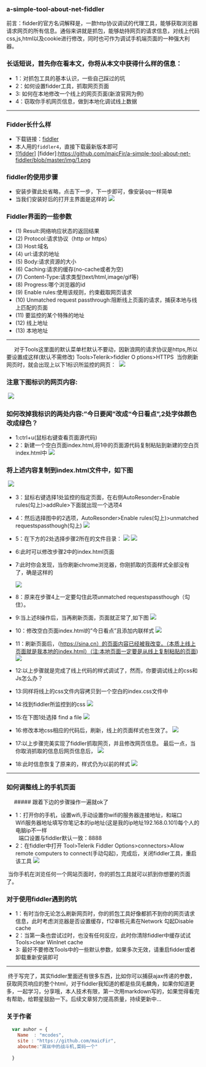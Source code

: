 ### a-simple-tool-about-net-fiddler
前言：fidder的官方名词解释是，一款http协议调试的代理工具，能够获取浏览器请求网页的所有信息。通俗来讲就是抓包，能够劫持网页的请求信息，对线上代码css,js,html以及cookie进行修改，同时也可作为调试手机端页面的一种强大利器。
### 长话短说，首先你在看本文，你将从本文中获得什么样的信息：

 * 1：对抓包工具的基本认识，一些自己踩过的坑 
 * 2：如何设置fidder工具，抓取网页页面
 * 3: 如何在本地修改一个线上的网页页面(新浪官网为例)
 * 4：窃取你手机网页信息，做到本地化调试线上数据
 ***
### Fidder长什么样
 * 下载链接：[fiddler](http://baoku.360.cn/soft/show/appid/102430 '下载')
 * 本人用的`fiddler4`，直接下载最新版本即可
 * [![fidder]](http://baoku.360.cn/soft/show/appid/102430)
   [fidder]:https://github.com/maicFir/a-simple-tool-about-net-fiddler/blob/master/img/1.png 

 ### fiddler的使用步骤
 * 安装步骤此处省略，点击下一步，下一步即可，像安装qq一样简单
 * 当我们安装好后的打开主界面是这样的
 ![](https://github.com/maicFir/a-simple-tool-about-net-fiddler/blob/master/img/2.png)
 
### Fiddler界面的一些参数
 * (1)	Result:网络响应状态的返回结果
 * (2)	Protocol:请求协议（http or https）
 * (3)	Host:域名
 * (4)	url:请求的地址
 * (5)	Body:请求资源的大小
 * (6)	Caching:请求的缓存(no-cache或者为空)
 * (7)	Content-Type:请求类型(text/html,image/gif等)
 * (8)	Progress:哪个浏览器的id
 * (9)	Enable rules:使用该规则，约束截取网页请求
 * (10)	Unmatched request passthrough:阻断线上页面的请求，捕获本地与线上匹配的页面
 * (11) 要监控的某个特殊的地址
 * (12)	线上地址
 * (13)	本地地址
 ********
      对于Tools这里面的默认菜单栏默认不要动，因新浪网的请求协议是https,所以要设置成这样(默认不需修改)
  Tools>Telerik>fiddler O ptions>HTTPS
  当你刷新网页时，就会出现上以下1标识所监控的网页：
  ![](https://github.com/maicFir/a-simple-tool-about-net-fiddler/blob/master/img/3.png)
    
### 注意下图标识的网页内容:
  
  ![](https://github.com/maicFir/a-simple-tool-about-net-fiddler/blob/master/img/4.png)
  
### 如何改掉我标识的两处内容:”今日要闻”改成“今日看点”,2处字体颜色改成绿色？
  * 1:ctrl+u(鼠标右键查看页面源代码)
  * 2：新建一个空白页面index.html,将1中的页面源代码复制粘贴到新建的空白页index.html中
  ![](https://github.com/maicFir/a-simple-tool-about-net-fiddler/blob/master/img/5.png)
  
###  将上述内容复制到index.html文件中，如下图
  ![](https://github.com/maicFir/a-simple-tool-about-net-fiddler/blob/master/img/6.png)
* 3：鼠标右键选择1处监控的指定页面，在右侧AutoResonder>Enable rules(勾上)>addRule>下面就出现一个选项4
* 4：然后选择图中的2选项，AutoResonder>Enable rules(勾上)>unmatched requestspassthough(勾上)
    ![](https://github.com/maicFir/a-simple-tool-about-net-fiddler/blob/master/img/7.png)
* 5：在下方的2处选择步骤2所在的文件目录：
  ![](https://github.com/maicFir/a-simple-tool-about-net-fiddler/blob/master/img/8.png)
  ![](https://github.com/maicFir/a-simple-tool-about-net-fiddler/blob/master/img/9.png)
* 6:此时可以修改步骤2中的index.html页面
* 7:此时你会发现，当你刷新chrome浏览器，你刚抓取的页面样式全部没有了，确是这样的
  
    ![](https://github.com/maicFir/a-simple-tool-about-net-fiddler/blob/master/img/10.png)
* 8：原来在步骤4上一定要勾住此项unmatched requestspassthough（勾住）。
* 9:当上述8操作后，当再刷新页面，页面就正常了,如下图
  ![](https://github.com/maicFir/a-simple-tool-about-net-fiddler/blob/master/img/11.png)
* 10：修改空白页面index.html的”今日看点”且添加内联样式
   ![](https://github.com/maicFir/a-simple-tool-about-net-fiddler/blob/master/img/12.png) 
* 11：刷新页面后，（https://sina.cn）的页面内容已经被我改变。（本质上线上页面就是我本地的index.html）（注:本地页面一定要是从线上复制粘贴的页面)
   ![](https://github.com/maicFir/a-simple-tool-about-net-fiddler/blob/master/img/13.png)
* 12:以上步骤就是完成了线上代码的样式调试了，然而，你要调试线上的css和Js怎么办？
* 13:同样将线上的css文件内容拷贝到一个空白的index.css文件中
* 14:找到fiddler所监控到的css
  ![](https://github.com/maicFir/a-simple-tool-about-net-fiddler/blob/master/img/14.png)
* 15:在下图1处选择 find a file
   ![](https://github.com/maicFir/a-simple-tool-about-net-fiddler/blob/master/img/15.png)
 * 16:修改本地css相应的代码后，刷新，线上的页面样式也生效了。
  ![](https://github.com/maicFir/a-simple-tool-about-net-fiddler/blob/master/img/16.png)
* 17:以上步骤完美实现了fiddler抓取网页，并且修改网页信息。
       最后一点，当你取消抓取的信息后网页信息后，
    ![](https://github.com/maicFir/a-simple-tool-about-net-fiddler/blob/master/img/17.png)  
* 18:此时信息恢复了原来的，样式仍为以前的样式
  ![](https://github.com/maicFir/a-simple-tool-about-net-fiddler/blob/master/img/18.png)
 ------
### 如何调整线上的手机页面
      #####  跟着下边的步骤操作一遍就ok了
 * 1：打开你的手机，设置wifi,手动设置你wifi的服务器连接地址，和端口<br/>
      Wifi服务器地址填写你笔记本的ip地址(这是我的ip地址192.168.0.101)每个人的电脑ip不一样<br/>
      端口设置与fiddler默认一致：8888
 * 2：在fiddler中打开 Tool>Telerik Fiddler Options>connectors>Allow remote computers to connect(手动勾起)，完成后，关闭fiddler工具，重启该工具
  ![](https://github.com/maicFir/a-simple-tool-about-net-fiddler/blob/master/img/14.png) 
  
  当你手机在浏览任何一个网站页面时，你的抓包工具就可以抓到你想要的页面了。
### 对于使用fiddler遇到的坑
* 1：有时当你无论怎么刷新网页时，你的抓包工具好像都抓不到你的网页请求信息，此时考虑浏览器是否设置缓存，f12审核元素在Network 勾起Disable cache
* 2：当第一条也尝试过时，也没有任何反应，此时你清除fiddler中缓存试试 Tools>clear WinInet cache
* 3: 最好不要修改Tools中的一些默认参数，如果多次无效，请重启fidder或者卸载重新安装即可
-----------------------
  终于写完了，其实fiddler里面还有很多东西，比如你可以捕获ajax传递的参数，获取网页响应的整个html，对于fiddler我知道的都是些凤毛麟角，如果你知道更多，一起学习，分享哦，本人技术有限，第一次用markdown写的，如果觉得看完有帮助，给颗星鼓励一下。后续文章努力提高质量，持续更新中...

### 关于作者
```javascript
  var auhor = {
    Name  : "mcodes",
    site : "https://github.com/maicFir",
    aboutme:"屌丝中的战斗机,菜码一个"
  
  }
```

